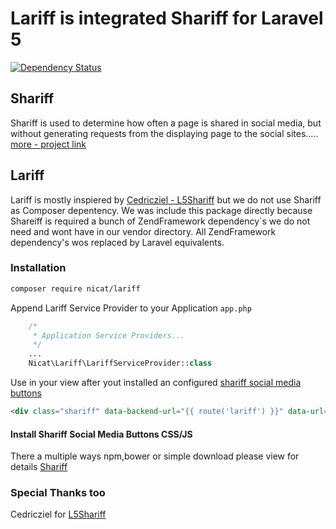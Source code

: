 # Lariff is integrated Shariff for Laravel 5
[![Dependency Status](https://www.versioneye.com/user/projects/5729f39ba0ca35004baf83dd/badge.svg?style=flat)](https://www.versioneye.com/user/projects/5729f39ba0ca35004baf83dd)
## Shariff
Shariff is used to determine how often a page is shared in social media, but without generating requests from the displaying page to the social sites.....
[more - project link](https://github.com/heiseonline/shariff-backend-php)

## Lariff
Lariff is mostly inspiered by [Cedricziel - L5Shariff](https://github.com/cedricziel/l5-shariff/)
but we do not use Shariff as Composer depentency.
We was include this package directly because Shareiff is required a bunch of ZendFramework
dependency`s we do not need and wont have in our vendor directory.
All ZendFramework dependency's wos replaced by Laravel equivalents.

### Installation
```bash
composer require nicat/lariff
```

Append Lariff Service Provider to your Application `app.php`
```php
    /*
     * Application Service Providers...
     */
    ...
    Nicat\Lariff\LariffServiceProvider::class
```

Use in your view after yout installed an configured [shariff social media buttons](https://github.com/heiseonline/shariff)
```html
<div class="shariff" data-backend-url="{{ route('lariff') }}" data-url="http://www.nic.at" data-theme="grey" data-orientation="vertical" data-services="[&quot;whatsapp&quot;,&quot;xing&quot;,&quot;twitter&quot;,&quot;facebook&quot;,&quot;googleplus&quot;,&quot;linkedin&quot;]"></div>
```

#### Install Shariff Social Media Buttons CSS/JS
There a multiple ways npm,bower or simple download please view for details [Shariff](https://github.com/heiseonline/shariff)


### Special Thanks too
Cedricziel for [L5Shariff](https://github.com/cedricziel/l5-shariff/)